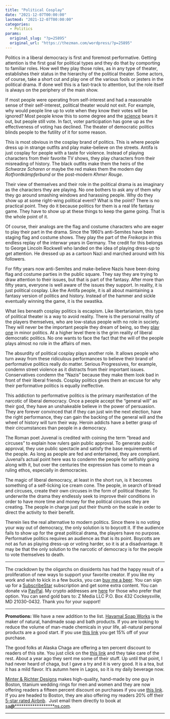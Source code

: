```yaml
---
title: "Political Cosplay"
date: "2021-12-07T00:00:00"
lastmod: "2021-12-07T00:00:00"
categories:
  - Politics
params:
  original_slug: "?p=25895"
  original_url: "https://thezman.com/wordpress/?p=25895"
---
```


Politics in a liberal democracy is first and foremost performative.
Getting attention is the first goal for political types and they do that
by comporting to familiar roles. How well they play those roles, as in
any type of theater, establishes their status in the hierarchy of the
political theater. Some actors, of course, take a short cut and play one
of the various fools or jesters in the political drama. If done well
this is a fast-track to attention, but the role itself is always on the
periphery of the main show.

If most people were operating from self-interest and had a reasonable
sense of their self-interest, political theater would not exit. For
example, why would people line up to vote when they know their votes
will be ignored? Most people know this to some degree and the
[science](https://www.cambridge.org/core/journals/perspectives-on-politics/article/testing-theories-of-american-politics-elites-interest-groups-and-average-citizens/62327F513959D0A304D4893B382B992B)
bears it out, but people still vote. In fact, voter participation has
gone up as the effectiveness of voting has declined. The theater of
democratic politics blinds people to the futility of it for some reason.

This is most obvious in the cosplay brand of politics. This is where
people dress up in strange outfits and play make-believe on the streets.
Antifa is just cosplay for people with a taste for violence. Instead of
playing characters from their favorite TV shows, they play characters
from their misreading of history. The black outfits make them the heirs
of the *Schwarze Scharen* or maybe the red makes them the modern day
*Rotfrontkämpferbund* or the post-modern *Khmer Rouge*.

Their view of themselves and their role in the political drama is as
imaginary as the characters they are playing. No one bothers to ask any
of them why they go around smashing windows and harassing people. Why do
they show up at some right-wing political event? What is the point?
There is no practical point. They do it because politics for them is a
real life fantasy game. They have to show up at these things to keep the
game going. That is the whole point of it.

Of course, their analogs are the flag and costume characters who are
eager to play their part in the drama. Since the 1960’s anti-Semites
have been staging flag and costume shows. They play the part of the
*Freikorps* in this endless replay of the interwar years in Germany. The
credit for this belongs to George Lincoln Rockwell who landed on the
idea of playing dress-up to get attention. He dressed up as a cartoon
Nazi and marched around with his followers.

For fifty years now anti-Semites and make-believe Nazis have been doing
flag and costume parties in the public square. They say they are trying
to draw attention to their issues, but that is part of the fantasy.
After more than fifty years, everyone is well aware of the issues they
support. In reality, it is just political cosplay. Like the Antifa
people, it is all about maintaining a fantasy version of politics and
history. Instead of the hammer and sickle eventually winning the game,
it is the swastika.

What lies beneath cosplay politics is escapism. Like libertarianism,
this type of political theater is a way to avoid reality. There is the
personal reality of the players themselves, who are low-status people
with no role in society. They will never be the important people they
dream of being, so they
<a href="https://www.rawstory.com/richard-spencer-says-wanted-fame/"
rel="noopener" target="_blank">play one</a> in minor politics. At a
higher level there is the grim reality of liberal democratic politics.
No one wants to face the fact that the will of the people plays almost
no role in the affairs of men.

The absurdity of political cosplay plays another role. It allows people
who turn away from these ridiculous performances to believe their brand
of performative politics really do matter. Serious Progressives, for
example, condemn street violence as it distracts from their important
issues. Conservatives condemn the “Nazis” because they make them look
bad in front of their liberal friends. Cosplay politics gives them an
excuse for why their performative politics is equally ineffective.

This addiction to performative politics is the primary manifestation of
the narcotic of liberal democracy. Once a people accept the “general
will” as their god, they have an unshakeable believe in the power of
persuasion. They are forever convinced that if they can just win the
next election, have the right performance, they can gain the backing of
the general will and the wheel of history will turn their way. Heroin
addicts have a better grasp of their circumstances than people in a
democracy.

The Roman poet Juvenal is credited with coining the term “bread and
circuses” to explain how rulers gain public approval. To generate public
approval, they use public spectacle and satisfy the base requirements of
the people. As long as people are fed and entertained, they are
compliant. Juvenal’s actual point here was to condemn the people for
selfishly going along with it, but over the centuries the expression has
come to mean a ruling ethos, especially in democracies.

The magic of liberal democracy, at least in the short run, is it becomes
something of a self-licking ice cream cone. The people, in search of
bread and circuses, create their own circuses in the form of political
theater. To underwrite the drama they endlessly seek to improve their
conditions in order to have more time and money for the political
circuses they are creating. The people in charge just put their thumb on
the scale in order to direct the activity to their benefit.

Therein lies the real alternative to modern politics. Since there is no
voting your way out of democracy, the only solution is to boycott it. If
the audience fails to show up for the great political drama, the players
have no purpose. Performative politics requires an audience as that is
its point. Boycotts are not as fun as playing dress-up or voting harder,
so it is at a disadvantage. It may be that the only solution to the
narcotic of democracy is for the people to vote themselves to death.

------------------------------------------------------------------------

The crackdown by the oligarchs on dissidents has had the happy result of
a proliferation of new ways to support your favorite creator. If you
like my work and wish to kick in a few bucks, you can
<a href="https://www.buymeacoffee.com/mujolulu" rel="noopener"
target="_blank">buy me a beer</a>. You can sign up for a
<a href="https://www.subscribestar.com/the-z-blog" rel="noopener"
target="_blank">SubscribeStar</a> subscription and get some extra
content. You can donate via <a
href="https://www.paypal.com/donate/?cmd=_s-xclick&amp;hosted_button_id=UDAS2Q8JYA6CN&amp;source=url"
rel="noopener" target="_blank">PayPal</a>. My crypto addresses are
<a href="https://thezman.com/wordpress/?page_id=22713" rel="noopener"
target="_blank">here</a> for those who prefer that option. You can send
gold bars to: Z Media LLC P.O. Box 432 Cockeysville, MD 21030-0432.
Thank you for your support!

------------------------------------------------------------------------

**Promotions:** We have a new addition to the list.
<a href="https://havamalsoapworks.com/" rel="noopener"
target="_blank">Havamal Soap Works</a> is the maker of natural, handmade
soap and bath products. If you are looking to reduce the volume of
man-made chemicals in your life, all-natural personal products are a
good start. If you use
<a href="https://havamalsoapworks.com/discount/ZMAN" rel="noopener"
target="_blank">this link</a> you get 15% off of your purchase.

The good folks at Alaska Chaga are offering a ten percent discount to
readers of this site. You just click on the
<a href="https://alaskachaga.us/discount/ZMAN" rel="noopener noreferrer"
target="_blank">this link</a> and they take care of the rest. About a
year ago they sent me some of their stuff. Up until that point, I had
never heard of chaga, but I gave a try and it is very good. It is a tea,
but it has a mild flavor. It’s autumn here in Lagos, so it is my daily
beverage now.

<a href="https://www.minterandrichterdesigns.com/"
rel="noreferrer nofollow noopener" target="_blank">Minter &amp; Richter
Designs</a> makes high-quality, hand-made by one guy in Boston, titanium
wedding rings for men and women and they are now offering readers a
fifteen percent discount on purchases if you use
<a href="https://www.minterandrichterdesigns.com/discount/ZMAN"
rel="noreferrer nofollow noopener" target="_blank">this link</a>.
<span class="highlight"><span class="colour"><span class="font"><span class="size">If
you are headed to Boston, they are also offering my readers 20% off
their <a
href="https://www.airbnb.com/users/7988017/listings?user_id=7988017&amp;s=3"
rel="noopener noreferrer" target="_blank">5-star rated Airbnb</a>.  Just
email them directly to book at
<a href="mailto:sa***@*********************ns.com"
data-original-string="DHR7jon0Xvr9T/BkunnJ7w==cb7uCX+FdLuj4fd+OM3BPTlqRyHtbq2mFD7WV/mVKdEiCdPZnQc3sfkFOvbftFxRKNw"><span
class="apbct-email-encoder"
data-original-string="cdPS+1jpg5aa7DIG5ZHaFA==cb7ny3fuCryibydlEVvG6Db41eg2do9IZz2o9JID6vDUheZ+cLXlQhTm/EbzbyxK/bI"
title="This contact has been encoded by Anti-Spam by CleanTalk. Click to decode. To finish the decoding make sure that JavaScript is enabled in your browser.">sa<span
class="apbct-blur">***</span>@<span
class="apbct-blur">*********************</span>ns.com</span></a>.</span></span></span></span>

------------------------------------------------------------------------
